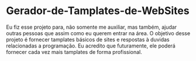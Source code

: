 # Gerador-de-Tamplates-de-WebSites
Eu fiz esse projeto para, não somente me auxiliar, mas também, ajudar outras pessoas que assim como eu querem entrar na área. O objetivo desse projeto é fornecer tamplates básicos de sites e respostas à duvidas relacionadas a programação. Eu acredito que futuramente, ele poderá fornecer cada vez mais tamplates de forma profissional.
